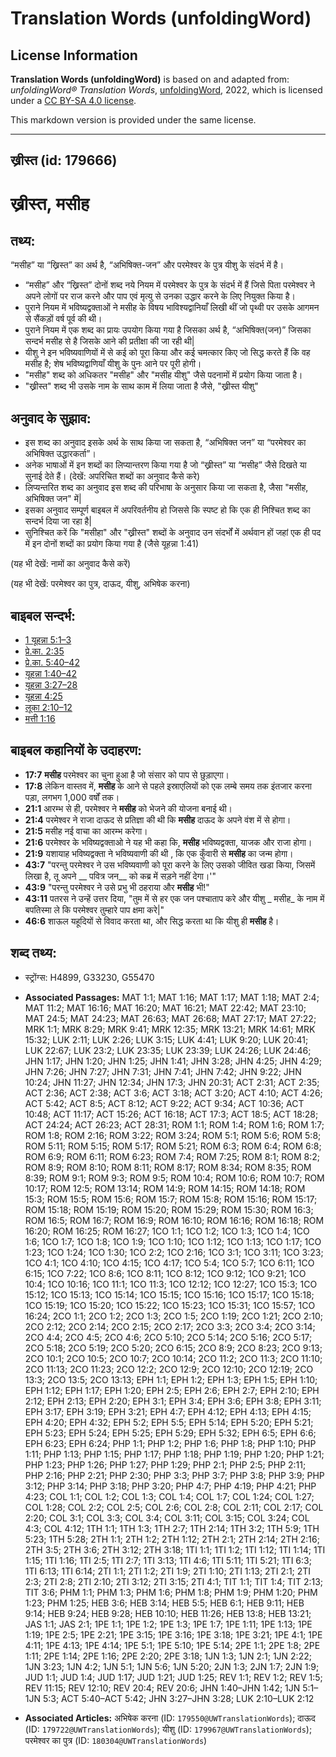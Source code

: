 # Translation Words (unfoldingWord)

## License Information

**Translation Words (unfoldingWord)** is based on and adapted from: _unfoldingWord® Translation Words_, [unfoldingWord](https://unfoldingword.org/utw), 2022, which is licensed under a [CC BY-SA 4.0 license](https://creativecommons.org/licenses/by-sa/4.0/legalcode.en).

This markdown version is provided under the same license.



--------------------------------

## ख्रीस्त (id: 179666)

ख्रीस्त, मसीह
=============

तथ्य:
-----

“मसीह” या “ख्रिस्त” का अर्थ है, “अभिषिक्त\-जन” और परमेश्वर के पुत्र यीशु के संदर्भ में है।

* “मसीह” और “ख्रिस्त” दोनों शब्द नये नियम में परमेश्वर के पुत्र के संदर्भ में हैं जिसे पिता परमेश्वर ने अपने लोगों पर राज करने और पाप एवं मृत्यु से उनका उद्धार करने के लिए नियुक्त किया है।
* पुराने नियम में भविष्यद्वक्ताओं ने मसीह के विषय भाविश्यद्वानियाँ लिखी थीं जो पृथ्वी पर उसके आगमन से सैंकड़ों वर्ष पूर्व की थी।
* पुराने नियम में एक शब्द का प्रायः उपयोग किया गया है जिसका अर्थ है, “अभिषिक्त(जन)” जिसका सन्दर्भ मसीह से है जिसके आने की प्रतीक्षा की जा रही थी\|
* यीशु ने इन भविष्यवाणियों में से कई को पूरा किया और कई चमत्कार किए जो सिद्ध करते हैं कि वह मसीह है; शेष भविष्यद्वाणियाँ यीशु के पुनः आने पर पूरी होगी।
* "मसीह" शब्द को अधिकतर "मसीह" और "मसीह यीशु" जैसे पदनामों में प्रयोग किया जाता है।
* "ख्रीस्त" शब्द भी उसके नाम के साथ काम में लिया जाता है जैसे, "ख्रीस्त यीशु"

अनुवाद के सुझाव:
----------------

* इस शब्द का अनुवाद इसके अर्थ के साथ किया जा सकता है, “अभिषिक्त जन” या “परमेश्वर का अभिषिक्त उद्धारकर्ता”।
* अनेक भाषाओं में इन शब्दों का लिप्यान्तरण किया गया है जो “ख्रीस्त” या “मसीह” जैसे दिखते या सुनाई देते हैं। (देखें: अपरिचित शब्दों का अनुवाद कैसे करे)
* लिप्यन्तरित शब्द का अनुवाद इस शब्द की परिभाषा के अनुसार किया जा सकता है, जैसा "मसीह, अभिषिक्त जन" में\|
* इसका अनुवाद सम्पूर्ण बाइबल में अपरिवर्तनीय हो जिससे कि स्पष्ट हो कि एक ही निश्चित शब्द का सन्दर्भ दिया जा रहा है\|
* सुनिश्चित करें कि "मसीहा" और "ख्रीस्त" शब्दों के अनुवाद उन संदर्भों में अर्थवान हों जहां एक ही पद में इन दोनों शब्दों का प्रयोग किया गया है (जैसे यूहन्ना 1:41\)

(यह भी देखें: नामों का अनुवाद कैसे करें)

(यह भी देखें: परमेश्वर का पुत्र, दाऊद, यीशु, अभिषेक करना)

बाइबल सन्दर्भ:
--------------

* [1 यूहन्ना 5:1–3](https://ref.ly/1John0:0)
* [प्रे.का. 2:35](https://ref.ly/Acts2:35)
* [प्रे.का. 5:40–42](https://ref.ly/Acts5:40-Acts5:42)
* [यूहन्ना 1:40–42](https://ref.ly/John1:40-John1:42)
* [यूहन्ना 3:27–28](https://ref.ly/John3:27-John3:28)
* [यूहन्ना 4:25](https://ref.ly/John4:25)
* [लूका 2:10–12](https://ref.ly/Luke2:10-Luke2:12)
* [मत्ती 1:16](https://ref.ly/Matt1:16)

बाइबल कहानियों के उदाहरण:
-------------------------

* **17:7** **मसीह** परमेश्वर का चुना हुआ है जो संसार को पाप से छुड़ाएगा।
* **17:8** लेकिन वास्तव में, **मसीह** के आने से पहले इस्राएलियों को एक लम्बे समय तक इंतजार करना पड़ा, लगभग 1,000 वर्षों तक।
* **21:1** आरम्भ से ही, परमेश्वर ने **मसीह** को भेजने की योजना बनाई थी।
* **21:4** परमेश्वर ने राजा दाऊद से प्रतिज्ञा की थी कि **मसीह** दाऊद के अपने वंश में से होगा।
* **21:5** मसीह नई वाचा का आरम्भ करेगा।
* **21:6** परमेश्वर के भविष्यद्वक्ताओ ने यह भी कहा कि, **मसीह** भविष्यद्वक्ता, याजक और राजा होगा।
* **21:9** यशायाह भविष्यद्वक्ता ने भविष्यवाणी की थी , कि एक कुँवारी से **मसीह** का जन्म होगा।
* **43:7** "परन्तु परमेश्वर ने उस भविष्यवाणी को पूरा करने के लिए उसको जीवित खडा किया, जिसमें लिखा है, तू अपने \_\_ पवित्र जन\_\_ को कब्र में सड़ने नहीं देगा।'"
* **43:9** "परन्तु परमेश्वर ने उसे प्रभु भी ठहराया और **मसीह** भी!"
* **43:11** पतरस ने उन्हें उत्तर दिया, "तुम में से हर एक जन पश्चाताप करे और यीशु \_ मसीह\_ के नाम में बपतिस्मा ले कि परमेश्वर तुम्हारे पाप क्षमा करे\|"
* **46:6** शाऊल यहूदियों से विवाद करता था, और सिद्ध करता था कि यीशु ही **मसीह** है।

शब्द तथ्य:
----------

* स्ट्रोंग्स: H4899, G33230, G55470

* **Associated Passages:** MAT 1:1; MAT 1:16; MAT 1:17; MAT 1:18; MAT 2:4; MAT 11:2; MAT 16:16; MAT 16:20; MAT 16:21; MAT 22:42; MAT 23:10; MAT 24:5; MAT 24:23; MAT 26:63; MAT 26:68; MAT 27:17; MAT 27:22; MRK 1:1; MRK 8:29; MRK 9:41; MRK 12:35; MRK 13:21; MRK 14:61; MRK 15:32; LUK 2:11; LUK 2:26; LUK 3:15; LUK 4:41; LUK 9:20; LUK 20:41; LUK 22:67; LUK 23:2; LUK 23:35; LUK 23:39; LUK 24:26; LUK 24:46; JHN 1:17; JHN 1:20; JHN 1:25; JHN 1:41; JHN 3:28; JHN 4:25; JHN 4:29; JHN 7:26; JHN 7:27; JHN 7:31; JHN 7:41; JHN 7:42; JHN 9:22; JHN 10:24; JHN 11:27; JHN 12:34; JHN 17:3; JHN 20:31; ACT 2:31; ACT 2:35; ACT 2:36; ACT 2:38; ACT 3:6; ACT 3:18; ACT 3:20; ACT 4:10; ACT 4:26; ACT 5:42; ACT 8:5; ACT 8:12; ACT 9:22; ACT 9:34; ACT 10:36; ACT 10:48; ACT 11:17; ACT 15:26; ACT 16:18; ACT 17:3; ACT 18:5; ACT 18:28; ACT 24:24; ACT 26:23; ACT 28:31; ROM 1:1; ROM 1:4; ROM 1:6; ROM 1:7; ROM 1:8; ROM 2:16; ROM 3:22; ROM 3:24; ROM 5:1; ROM 5:6; ROM 5:8; ROM 5:11; ROM 5:15; ROM 5:17; ROM 5:21; ROM 6:3; ROM 6:4; ROM 6:8; ROM 6:9; ROM 6:11; ROM 6:23; ROM 7:4; ROM 7:25; ROM 8:1; ROM 8:2; ROM 8:9; ROM 8:10; ROM 8:11; ROM 8:17; ROM 8:34; ROM 8:35; ROM 8:39; ROM 9:1; ROM 9:3; ROM 9:5; ROM 10:4; ROM 10:6; ROM 10:7; ROM 10:17; ROM 12:5; ROM 13:14; ROM 14:9; ROM 14:15; ROM 14:18; ROM 15:3; ROM 15:5; ROM 15:6; ROM 15:7; ROM 15:8; ROM 15:16; ROM 15:17; ROM 15:18; ROM 15:19; ROM 15:20; ROM 15:29; ROM 15:30; ROM 16:3; ROM 16:5; ROM 16:7; ROM 16:9; ROM 16:10; ROM 16:16; ROM 16:18; ROM 16:20; ROM 16:25; ROM 16:27; 1CO 1:1; 1CO 1:2; 1CO 1:3; 1CO 1:4; 1CO 1:6; 1CO 1:7; 1CO 1:8; 1CO 1:9; 1CO 1:10; 1CO 1:12; 1CO 1:13; 1CO 1:17; 1CO 1:23; 1CO 1:24; 1CO 1:30; 1CO 2:2; 1CO 2:16; 1CO 3:1; 1CO 3:11; 1CO 3:23; 1CO 4:1; 1CO 4:10; 1CO 4:15; 1CO 4:17; 1CO 5:4; 1CO 5:7; 1CO 6:11; 1CO 6:15; 1CO 7:22; 1CO 8:6; 1CO 8:11; 1CO 8:12; 1CO 9:12; 1CO 9:21; 1CO 10:4; 1CO 10:16; 1CO 11:1; 1CO 11:3; 1CO 12:12; 1CO 12:27; 1CO 15:3; 1CO 15:12; 1CO 15:13; 1CO 15:14; 1CO 15:15; 1CO 15:16; 1CO 15:17; 1CO 15:18; 1CO 15:19; 1CO 15:20; 1CO 15:22; 1CO 15:23; 1CO 15:31; 1CO 15:57; 1CO 16:24; 2CO 1:1; 2CO 1:2; 2CO 1:3; 2CO 1:5; 2CO 1:19; 2CO 1:21; 2CO 2:10; 2CO 2:12; 2CO 2:14; 2CO 2:15; 2CO 2:17; 2CO 3:3; 2CO 3:4; 2CO 3:14; 2CO 4:4; 2CO 4:5; 2CO 4:6; 2CO 5:10; 2CO 5:14; 2CO 5:16; 2CO 5:17; 2CO 5:18; 2CO 5:19; 2CO 5:20; 2CO 6:15; 2CO 8:9; 2CO 8:23; 2CO 9:13; 2CO 10:1; 2CO 10:5; 2CO 10:7; 2CO 10:14; 2CO 11:2; 2CO 11:3; 2CO 11:10; 2CO 11:13; 2CO 11:23; 2CO 12:2; 2CO 12:9; 2CO 12:10; 2CO 12:19; 2CO 13:3; 2CO 13:5; 2CO 13:13; EPH 1:1; EPH 1:2; EPH 1:3; EPH 1:5; EPH 1:10; EPH 1:12; EPH 1:17; EPH 1:20; EPH 2:5; EPH 2:6; EPH 2:7; EPH 2:10; EPH 2:12; EPH 2:13; EPH 2:20; EPH 3:1; EPH 3:4; EPH 3:6; EPH 3:8; EPH 3:11; EPH 3:17; EPH 3:19; EPH 3:21; EPH 4:7; EPH 4:12; EPH 4:13; EPH 4:15; EPH 4:20; EPH 4:32; EPH 5:2; EPH 5:5; EPH 5:14; EPH 5:20; EPH 5:21; EPH 5:23; EPH 5:24; EPH 5:25; EPH 5:29; EPH 5:32; EPH 6:5; EPH 6:6; EPH 6:23; EPH 6:24; PHP 1:1; PHP 1:2; PHP 1:6; PHP 1:8; PHP 1:10; PHP 1:11; PHP 1:13; PHP 1:15; PHP 1:17; PHP 1:18; PHP 1:19; PHP 1:20; PHP 1:21; PHP 1:23; PHP 1:26; PHP 1:27; PHP 1:29; PHP 2:1; PHP 2:5; PHP 2:11; PHP 2:16; PHP 2:21; PHP 2:30; PHP 3:3; PHP 3:7; PHP 3:8; PHP 3:9; PHP 3:12; PHP 3:14; PHP 3:18; PHP 3:20; PHP 4:7; PHP 4:19; PHP 4:21; PHP 4:23; COL 1:1; COL 1:2; COL 1:3; COL 1:4; COL 1:7; COL 1:24; COL 1:27; COL 1:28; COL 2:2; COL 2:5; COL 2:6; COL 2:8; COL 2:11; COL 2:17; COL 2:20; COL 3:1; COL 3:3; COL 3:4; COL 3:11; COL 3:15; COL 3:24; COL 4:3; COL 4:12; 1TH 1:1; 1TH 1:3; 1TH 2:7; 1TH 2:14; 1TH 3:2; 1TH 5:9; 1TH 5:23; 1TH 5:28; 2TH 1:1; 2TH 1:2; 2TH 1:12; 2TH 2:1; 2TH 2:14; 2TH 2:16; 2TH 3:5; 2TH 3:6; 2TH 3:12; 2TH 3:18; 1TI 1:1; 1TI 1:2; 1TI 1:12; 1TI 1:14; 1TI 1:15; 1TI 1:16; 1TI 2:5; 1TI 2:7; 1TI 3:13; 1TI 4:6; 1TI 5:11; 1TI 5:21; 1TI 6:3; 1TI 6:13; 1TI 6:14; 2TI 1:1; 2TI 1:2; 2TI 1:9; 2TI 1:10; 2TI 1:13; 2TI 2:1; 2TI 2:3; 2TI 2:8; 2TI 2:10; 2TI 3:12; 2TI 3:15; 2TI 4:1; TIT 1:1; TIT 1:4; TIT 2:13; TIT 3:6; PHM 1:1; PHM 1:3; PHM 1:6; PHM 1:8; PHM 1:9; PHM 1:20; PHM 1:23; PHM 1:25; HEB 3:6; HEB 3:14; HEB 5:5; HEB 6:1; HEB 9:11; HEB 9:14; HEB 9:24; HEB 9:28; HEB 10:10; HEB 11:26; HEB 13:8; HEB 13:21; JAS 1:1; JAS 2:1; 1PE 1:1; 1PE 1:2; 1PE 1:3; 1PE 1:7; 1PE 1:11; 1PE 1:13; 1PE 1:19; 1PE 2:5; 1PE 2:21; 1PE 3:15; 1PE 3:16; 1PE 3:18; 1PE 3:21; 1PE 4:1; 1PE 4:11; 1PE 4:13; 1PE 4:14; 1PE 5:1; 1PE 5:10; 1PE 5:14; 2PE 1:1; 2PE 1:8; 2PE 1:11; 2PE 1:14; 2PE 1:16; 2PE 2:20; 2PE 3:18; 1JN 1:3; 1JN 2:1; 1JN 2:22; 1JN 3:23; 1JN 4:2; 1JN 5:1; 1JN 5:6; 1JN 5:20; 2JN 1:3; 2JN 1:7; 2JN 1:9; JUD 1:1; JUD 1:4; JUD 1:17; JUD 1:21; JUD 1:25; REV 1:1; REV 1:2; REV 1:5; REV 11:15; REV 12:10; REV 20:4; REV 20:6; JHN 1:40–JHN 1:42; 1JN 5:1–1JN 5:3; ACT 5:40–ACT 5:42; JHN 3:27–JHN 3:28; LUK 2:10–LUK 2:12
* **Associated Articles:** अभिषेक करना (ID: `179550@UWTranslationWords`); दाऊद (ID: `179722@UWTranslationWords`); यीशु (ID: `179967@UWTranslationWords`); परमेश्वर का पुत्र (ID: `180304@UWTranslationWords`)

